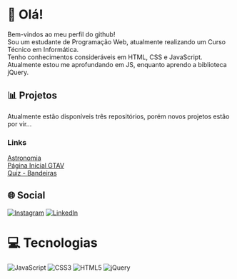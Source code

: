 # 👋 Olá!
Bem-vindos ao meu perfil do github! <br>
Sou um estudante de Programação Web, atualmente realizando um Curso Técnico em Informática. <br>
Tenho conhecimentos consideráveis em HTML, CSS e JavaScript. Atualmente estou me aprofundando em JS, enquanto aprendo a biblioteca jQuery.

## 📊 Projetos
Atualmente estão disponíveis três repositórios, porém novos projetos estão por vir...

### Links
[Astronomia](https://mariogu13.github.io/astronomia)<br>
[Página Inicial GTAV](https://mariogu13.github.io/projeto-gta)<br>
[Quiz - Bandeiras](https://mariogu13.github.io/quiz-bandeiras)

## 🌐 Social
[![Instagram](https://img.shields.io/badge/Instagram-%23E4405F.svg?logo=Instagram&logoColor=white)](https://instagram.com/mariogu13) [![LinkedIn](https://img.shields.io/badge/LinkedIn-%230077B5.svg?logo=linkedin&logoColor=white)](https://linkedin.com/in/mariogu13) 

# 💻 Tecnologias
![JavaScript](https://img.shields.io/badge/javascript-%23323330.svg?style=for-the-badge&logo=javascript&logoColor=%23F7DF1E) ![CSS3](https://img.shields.io/badge/css3-%231572B6.svg?style=for-the-badge&logo=css3&logoColor=white) ![HTML5](https://img.shields.io/badge/html5-%23E34F26.svg?style=for-the-badge&logo=html5&logoColor=white) ![jQuery](https://img.shields.io/badge/jquery-%230769AD.svg?style=for-the-badge&logo=jquery&logoColor=white)
